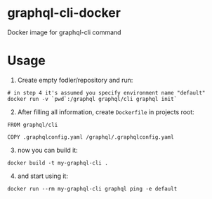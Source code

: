# graphql-cli-docker

Docker image for graphql-cli command

# Usage

1. Create empty fodler/repository and run:

```
# in step 4 it's assumed you specify environment name "default"
docker run -v `pwd`:/graphql graphql/cli graphql init`
```

2. After filling all information, create `Dockerfile` in projects root:

```
FROM graphql/cli

COPY .graphqlconfig.yaml /graphql/.graphqlconfig.yaml
```

3. now you can build it:

```
docker build -t my-graphql-cli .
```

4. and start using it:

```
docker run --rm my-graphql-cli graphql ping -e default
```
